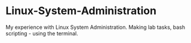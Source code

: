 # Linux-System-Administration


My experience with Linux System Administration. Making lab tasks, bash scripting - using the terminal.

